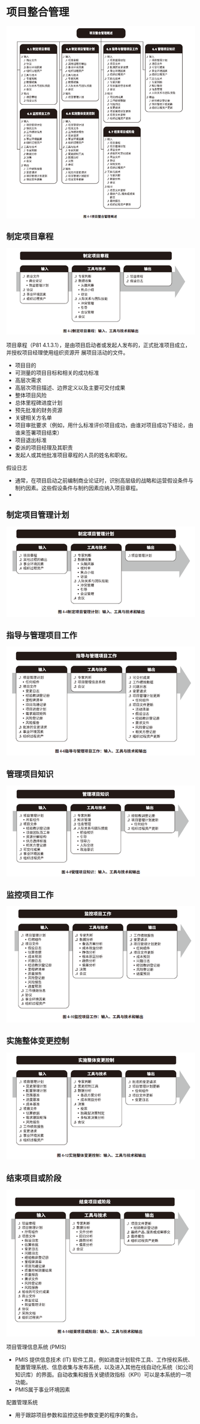 # 项目整合管理
![](../../docs/img/pmbok/4.jpg)
## 制定项目章程
![制定项目章程](../../docs/img/pmbok/4.1.jpg)

项目章程（P81 4.1.3.1），是由项目启动者或发起人发布的，正式批准项目成立，并授权项目经理使用组织资源开
展项目活动的文件。
* 项目目的
* 可测量的项目目标和相关的成功标准
* 高层次需求
* 高层次项目描述、边界定义以及主要可交付成果
* 整体项目风险
* 总体里程碑进度计划
* 预先批准的财务资源
* 关键相关方名单
* 项目审批要求（例如，用什么标准评价项目成功，由谁对项目成功下结论，由谁来签署项目结束）
* 项目退出标准
* 委派的项目经理及其职责
* 发起人或其他批准项目章程的人员的姓名和职权。

假设日志
* 通常，在项目启动之前编制商业论证时，识别高层级的战略和运营假设条件与制约因素。这些假设条件与制约因素应纳入项目章程。
* 
## 制定项目管理计划
![制定项目管理计划](../../docs/img/pmbok/4.2.jpg)
## 指导与管理项目工作
![指导与管理项目工作](../../docs/img/pmbok/4.3.jpg)
## 管理项目知识
![管理项目知识](../../docs/img/pmbok/4.4.jpg)
## 监控项目工作
![监控项目工作](../../docs/img/pmbok/4.5.jpg)
## 实施整体变更控制
![实施整体变更控制](../../docs/img/pmbok/4.6.jpg)
## 结束项目或阶段
![结束项目或阶段](../../docs/img/pmbok/4.7.jpg)


 项目管理信息系统 (PMIS)
* PMIS 提供信息技术 (IT) 软件工具，例如进度计划软件工具、工作授权系统、配置管理系统、信息收集与发布系统，以及进入其他在线自动化系统（如公司知识库）的界面。自动收集和报告关键绩效指标（KPI）可以是本系统的一项功能。
* PMIS属于事业环境因素

配置管理系统
* 用于跟踪项目参数和监控这些参数变更的程序的集合。